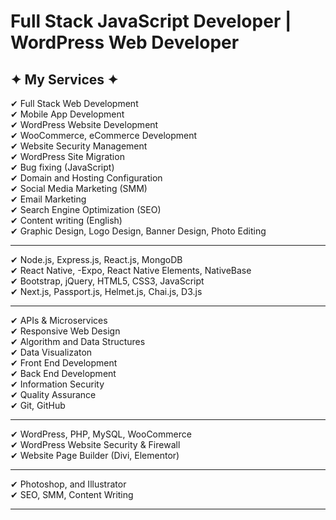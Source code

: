 #  Full Stack JavaScript Developer | WordPress Web Developer <br/> 

## ✦ My Services ✦

✔ Full Stack Web Development <br/>
✔ Mobile App Development <br/>
✔ WordPress Website Development <br/>
✔ WooCommerce, eCommerce Development <br/>
✔ Website Security Management <br/>
✔ WordPress Site Migration <br/>
✔ Bug fixing (JavaScript) <br/>
✔ Domain and Hosting Configuration <br/>
✔ Social Media Marketing (SMM) <br/>
✔ Email Marketing <br/>
✔ Search Engine Optimization (SEO) <br/>
✔ Content writing (English) <br/>
✔ Graphic Design, Logo Design, Banner Design, Photo Editing <br/>

----------------------------------------------------------------------------------------

✔ Node.js, Express.js, React.js, MongoDB <br/>
✔ React Native, -Expo, React Native Elements, NativeBase <br/>
✔ Bootstrap, jQuery, HTML5, CSS3, JavaScript <br/>
✔ Next.js, Passport.js, Helmet.js, Chai.js, D3.js <br/>

----------------------------------------------

✔ APIs & Microservices <br/>
✔ Responsive Web Design <br/>
✔ Algorithm and Data Structures <br/>
✔ Data Visualizaton<br/>
✔ Front End Development <br/>
✔ Back End Development <br/>
✔ Information Security <br/>
✔ Quality Assurance<br/>
✔ Git, GitHub

------------------------------------------------------------------------------------------
✔ WordPress, PHP, MySQL, WooCommerce <br/>
✔ WordPress Website Security & Firewall <br/>
✔ Website Page Builder (Divi, Elementor) <br/>

------------------------------------------------------------------------------------------
✔ Photoshop, and Illustrator <br/>
✔ SEO, SMM, Content Writing

------------------------------------------------------------------------------------------

